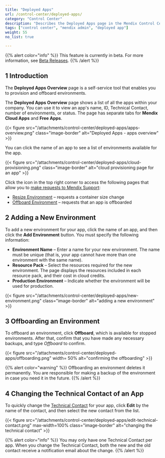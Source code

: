 ```yaml
---
title: "Deployed Apps"
url: /control-center/deployed-apps/
category: "Control Center"
description: "Describes the Deployed Apps page in the Mendix Control Center."
tags: ["control center", "mendix admin", "deployed app"]
weight: 55
no_list: true

---
```


{{% alert color="info" %}}
This feature is currently in beta. For more information, see [Beta Releases](/releasenotes/beta-features/).
{{% /alert %}}

## 1 Introduction

The **Deployed Apps Overview** page is a self-service tool that enables you to provision and offboard environments.

The **Deployed Apps Overview** page shows a list of all the apps within your company. You can use it to view an app's name, ID, Technical Contact, number of environments, or status. The page has separate tabs for **Mendix Cloud Apps** and **Free Apps**.

{{< figure src="/attachments/control-center/deployed-apps/apps-overview.png"  class="image-border"  alt="Deployed Apps - apps overview" >}}

You can click the name of an app to see a list of environments available for the app.

{{< figure src="/attachments/control-center/deployed-apps/cloud-provisioning.png"  class="image-border" alt="cloud provisioning page for an app" >}}

Click the icon in the top right corner to access the following pages that allow you to [make requests to Mendix Support](/community-tools/support/submit-support-request/#submitting):

* [Resize Environment](/community-tools/support/new-app-node-request-template/#resize) – requests a container size change
* [Offboard Environment](/community-tools/support/new-app-node-request-template/#offboard) – requests that an app is offboarded

## 2 Adding a New Environment

To add a new environment for your app, click the name of an app, and then click the **Add Environment** button. You must specify the following information:

* **Environment Name** – Enter a name for your new environment. The name must be unique (that is, your app cannot have more than one environment with the same name).
* **Resource Pack** – Select the resources required for the new environment. The page displays the resources included in each resource pack, and their cost in cloud credits.
* **Production Environment** – Indicate whether the environment will be used for production.

{{< figure src="/attachments/control-center/deployed-apps/new-environment.png" class="image-border"   alt="adding a new environment" >}}

## 3 Offboarding an Environment

To offboard an environment, click **Offboard**, which is available for stopped environments. After that, confirm that you have made any necessary backups, and type *Offboard* to confirm.

{{< figure src="/attachments/control-center/deployed-apps/offboarding.png" width= 50% alt="confirming the offboarding" >}}

{{% alert color="warning" %}}
Offboarding an environment deletes it permanently. You are responsible for making a backup of the environment in case you need it in the future.
{{% /alert %}}

## 4 Changing the Technical Contact of an App

To quickly change the [Technical Contact](/developerportal/general/app-roles/#technical-contact) for your app, click **Edit** by the name of the contact, and then select the new contact from the list.

{{< figure src="/attachments/control-center/deployed-apps/edit-technical-contact.png" max-width=100% class="image-border"  alt="changing the technical contact" >}}

{{% alert color="info" %}}
You may only have one Technical Contact per app. When you change the Technical Contact, both the new and the old contact receive a notification email about the change.
{{% /alert %}}
